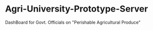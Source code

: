 Agri-University-Prototype-Server
================================

DashBoard for Govt. Officials on "Perishable Agricultural Produce"